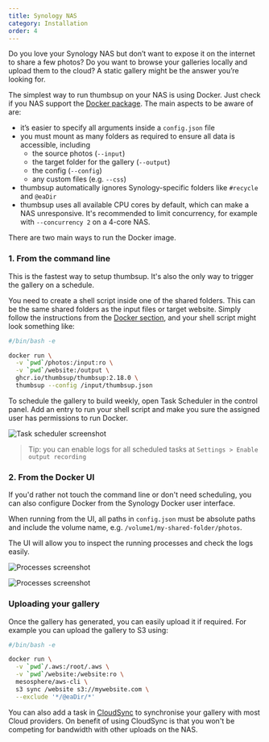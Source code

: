 ```yaml
---
title: Synology NAS
category: Installation
order: 4
---
```


Do you love your Synology NAS but don’t want to expose it on the internet to share a few photos? Do you want to browse your galleries locally and upload them to the cloud?
A static gallery might be the answer you’re looking for.

The simplest way to run thumbsup on your NAS is using Docker. Just check if you NAS support the [Docker package](https://www.synology.com/en-global/dsm/packages/Docker).
The main aspects to be aware of are:

- it’s easier to specify all arguments inside a `config.json` file
- you must mount as many folders as required to ensure all data is accessible, including
  - the source photos (`--input`)
  - the target folder for the gallery (`--output`)
  - the config (`--config`)
  - any custom files (e.g. `--css`)
- thumbsup automatically ignores Synology-specific folders like `#recycle` and `@eaDir`
- thumbsup uses all available CPU cores by default, which can make a NAS unresponsive. It's recommended to limit concurrency, for example with `--concurrency 2` on a 4-core NAS.

There are two main ways to run the Docker image.

### 1. From the command line

This is the fastest way to setup thumbsup.
It's also the only way to trigger the gallery on a schedule.

You need to create a shell script inside one of the shared folders.
This can be the same shared folders as the input files or target website. Simply follow the instructions from the [Docker section](../docker), and your shell script might look something like:

```bash
#/bin/bash -e

docker run \
  -v `pwd`/photos:/input:ro \
  -v `pwd`/website:/output \
  ghcr.io/thumbsup/thumbsup:2.18.0 \
  thumbsup --config /input/thumbsup.json
```

To schedule the gallery to build weekly, open Task Scheduler in the control panel.
Add an entry to run your shell script and
make you sure the assigned user has permissions to run Docker.

![Task scheduler screenshot](../../images/synology-scheduler.png)

> Tip: you can enable logs for all scheduled tasks at  `Settings > Enable output recording`

### 2. From the Docker UI

If you'd rather not touch the command line or don't need scheduling,
you can also configure Docker from the Synology Docker user interface.

When running from the UI, all paths in `config.json` must be absolute paths
and include the volume name, e.g. `/volume1/my-shared-folder/photos`.

The UI will allow you to inspect the running processes and check the logs easily.

![Processes screenshot](../../images/synology-processes.png)

![Processes screenshot](../../images/synology-logs.png)

### Uploading your gallery

Once the gallery has generated, you can easily upload it if required.
For example you can upload the gallery to S3 using:

```bash
#/bin/bash -e

docker run \
  -v `pwd`/.aws:/root/.aws \
  -v `pwd`/website:/website:ro \
  mesosphere/aws-cli \
  s3 sync /website s3://mywebsite.com \
  --exclude '*/@eaDir/*'
```

You can also add a task in [CloudSync](https://www.synology.com/dsm/feature/cloud_sync)
to synchronise your gallery with most Cloud providers. On benefit of using CloudSync
is that you won't be competing for bandwidth with other uploads on the NAS.
